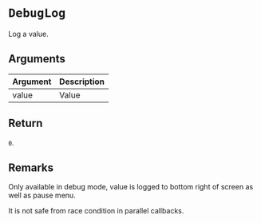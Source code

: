 # `DebugLog`

Log a value.

## Arguments

| Argument | Description |
| -------- | ----------- |
| value    | Value       |

## Return

`0`.

## Remarks

Only available in debug mode, value is logged to bottom right of screen as well as pause menu.

It is not safe from race condition in parallel callbacks.
